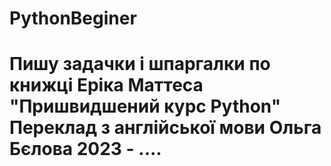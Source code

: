 # PythonBeginer
# Пишу задачки і шпаргалки по книжці Еріка Маттеса "Пришвидшений курс Python" Переклад з англійської мови Ольга Бєлова 2023 - ....
